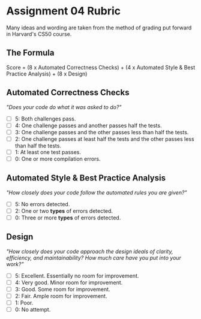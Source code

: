 # Assignment 04 Rubric

Many ideas and wording are taken from the method of grading put forward in Harvard's CS50 course.

## The Formula

Score = (8 x Automated Correctness Checks) + (4 x Automated Style & Best Practice Analysis) + (8 x Design)

## Automated Correctness Checks

_"Does your code do what it was asked to do?"_

- [ ] 5: Both challenges pass.
- [ ] 4: One challenge passes and another passes half the tests.
- [ ] 3: One challenge passes and the other passes less than half the tests.
- [ ] 2: One challenge passes at least half the tests and the other passes less than half the tests.
- [ ] 1: At least one test passes.
- [ ] 0: One or more compilation errors.

## Automated Style & Best Practice Analysis

_"How closely does your code follow the automated rules you are given?"_

- [ ] 5: No errors detected.
- [ ] 2: One or two **types** of errors detected.
- [ ] 0: Three or more **types** of errors detected.

## Design

_"How closely does your code approach the design ideals of clarity, efficiency, and maintainability? How much care have you put into your work?"_

- [ ] 5: Excellent. Essentially no room for improvement.
- [ ] 4: Very good. Minor room for improvement.
- [ ] 3: Good. Some room for improvement.
- [ ] 2: Fair. Ample room for improvement.
- [ ] 1: Poor.
- [ ] 0: No attempt.